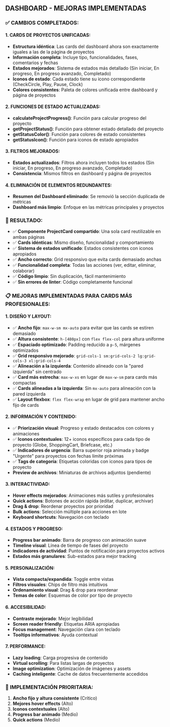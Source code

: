 ## **DASHBOARD - MEJORAS IMPLEMENTADAS**

### **✅ CAMBIOS COMPLETADOS:**

#### **1. CARDS DE PROYECTOS UNIFICADAS:**
- **Estructura idéntica**: Las cards del dashboard ahora son exactamente iguales a las de la página de proyectos
- **Información completa**: Incluye tipo, funcionalidades, fases, comentarios y fechas
- **Estados mejorados**: Sistema de estados más detallado (Sin iniciar, En progreso, En progreso avanzado, Completado)
- **Iconos de estado**: Cada estado tiene su icono correspondiente (CheckCircle, Play, Pause, Clock)
- **Colores consistentes**: Paleta de colores unificada entre dashboard y página de proyectos

#### **2. FUNCIONES DE ESTADO ACTUALIZADAS:**
- **calculateProjectProgress()**: Función para calcular progreso del proyecto
- **getProjectStatus()**: Función para obtener estado detallado del proyecto
- **getStatusColor()**: Función para colores de estado consistentes
- **getStatusIcon()**: Función para iconos de estado apropiados

#### **3. FILTROS MEJORADOS:**
- **Estados actualizados**: Filtros ahora incluyen todos los estados (Sin iniciar, En progreso, En progreso avanzado, Completado)
- **Consistencia**: Mismos filtros en dashboard y página de proyectos

#### **4. ELIMINACIÓN DE ELEMENTOS REDUNDANTES:**
- **Resumen del Dashboard eliminado**: Se removió la sección duplicada de métricas
- **Dashboard más limpio**: Enfoque en las métricas principales y proyectos

### **🎯 RESULTADO:**
- ✅ **Componente ProjectCard compartido**: Una sola card reutilizable en ambas páginas
- ✅ **Cards idénticas**: Mismo diseño, funcionalidad y comportamiento
- ✅ **Sistema de estados unificado**: Estados consistentes con iconos apropiados
- ✅ **Ancho correcto**: Grid responsivo que evita cards demasiado anchas
- ✅ **Funcionalidad completa**: Todas las acciones (ver, editar, eliminar, colaborar)
- ✅ **Código limpio**: Sin duplicación, fácil mantenimiento
- ✅ **Sin errores de linter**: Código completamente funcional

### **📋 MEJORAS IMPLEMENTADAS PARA CARDS MÁS PROFESIONALES:**

#### **1. DISEÑO Y LAYOUT:**
- ✅ **Ancho fijo**: `max-w-sm mx-auto` para evitar que las cards se estiren demasiado
- ✅ **Altura consistente**: `h-[480px]` con `flex flex-col` para altura uniforme
- ✅ **Espaciado optimizado**: Padding reducido a `p-5`, márgenes optimizados
- ✅ **Grid responsivo mejorado**: `grid-cols-1 sm:grid-cols-2 lg:grid-cols-3 xl:grid-cols-4`
- ✅ **Alineación a la izquierda**: Contenido alineado con la "pared izquierda" sin centrado
- ✅ **Card más estrecha**: `max-w-xs` en lugar de `max-w-sm` para cards más compactas
- ✅ **Cards alineadas a la izquierda**: Sin `mx-auto` para alineación con la pared izquierda
- ✅ **Layout flexbox**: `flex flex-wrap` en lugar de grid para mantener ancho fijo de cards

#### **2. INFORMACIÓN Y CONTENIDO:**
- ✅ **Priorización visual**: Progreso y estado destacados con colores y animaciones
- ✅ **Iconos contextuales**: 12+ iconos específicos para cada tipo de proyecto (Globe, ShoppingCart, Briefcase, etc.)
- ✅ **Indicadores de urgencia**: Barra superior roja animada y badge "Urgente" para proyectos con fechas límite próximas
- ✅ **Tags de categoría**: Etiquetas coloridas con iconos para tipos de proyecto
- **Preview de archivos**: Miniaturas de archivos adjuntos (pendiente)

#### **3. INTERACTIVIDAD:**
- **Hover effects mejorados**: Animaciones más sutiles y profesionales
- **Quick actions**: Botones de acción rápida (editar, duplicar, archivar)
- **Drag & drop**: Reordenar proyectos por prioridad
- **Bulk actions**: Selección múltiple para acciones en lote
- **Keyboard shortcuts**: Navegación con teclado

#### **4. ESTADOS Y PROGRESO:**
- **Progress bar animado**: Barra de progreso con animación suave
- **Timeline visual**: Línea de tiempo de fases del proyecto
- **Indicadores de actividad**: Puntos de notificación para proyectos activos
- **Estados más granulares**: Sub-estados para mejor tracking

#### **5. PERSONALIZACIÓN:**
- **Vista compacta/expandida**: Toggle entre vistas
- **Filtros visuales**: Chips de filtro más intuitivos
- **Ordenamiento visual**: Drag & drop para reordenar
- **Temas de color**: Esquemas de color por tipo de proyecto

#### **6. ACCESIBILIDAD:**
- **Contraste mejorado**: Mejor legibilidad
- **Screen reader friendly**: Etiquetas ARIA apropiadas
- **Focus management**: Navegación clara con teclado
- **Tooltips informativos**: Ayuda contextual

#### **7. PERFORMANCE:**
- **Lazy loading**: Carga progresiva de contenido
- **Virtual scrolling**: Para listas largas de proyectos
- **Image optimization**: Optimización de imágenes y assets
- **Caching inteligente**: Cache de datos frecuentemente accedidos

### **🎯 IMPLEMENTACIÓN PRIORITARIA:**
1. **Ancho fijo y altura consistente** (Crítico)
2. **Mejores hover effects** (Alto)
3. **Iconos contextuales** (Alto)
4. **Progress bar animado** (Medio)
5. **Quick actions** (Medio)